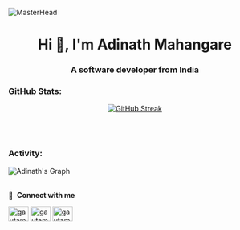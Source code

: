 ![MasterHead](https://user-images.githubusercontent.com/10498744/210012254-234538ff-d198-48aa-8964-37e6fd45d227.gif)
<h1 align="center">Hi 👋, I'm Adinath Mahangare</h1>
<h3 align="center">A software developer from India</h3>

<h3 align="left">GitHub Stats:</h3>
<div align="center">

[![GitHub Streak](https://streak-stats.demolab.com/?user=adinathmahangare&theme=midnight-purple)](https://git.io/streak-stats)

</div>

<br><br>

<h3 align="left">Activity:</h3>

![Adinath's Graph](https://github-readme-activity-graph.vercel.app/graph?username=adinathmahangare&custom_title=Adinath's%20GitHub%20Activity%20Graph&bg_color=0D1117&color=7F3FBF&line=7F3FBF&point=7F3FBF&area_color=FFFFFF&title_color=FFFFFF&area=true)
<br><br>

🔗 &nbsp;**Connect with me**
<p align="left">
<a href="https://twitter.com/adimahangare" target="_blank"><img align="center" src="https://raw.githubusercontent.com/rahuldkjain/github-profile-readme-generator/master/src/images/icons/Social/twitter.svg" alt="gautamkrishnar" height="30" width="40" /></a>
<a href="https://www.linkedin.com/in/adinath-mahangare-0b211b1b8/" target="_blank"><img align="center" src="https://raw.githubusercontent.com/rahuldkjain/github-profile-readme-generator/master/src/images/icons/Social/linked-in-alt.svg" alt="gautamkrishnar" height="30" width="40" /></a>
<a href="https://www.instagram.com/_ad.914/" target="_blank"><img align="center" src="https://raw.githubusercontent.com/rahuldkjain/github-profile-readme-generator/master/src/images/icons/Social/instagram.svg" alt="gautamkrishnar" height="30" width="40" /></a>
